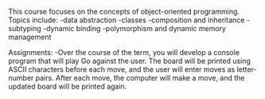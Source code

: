 This course focuses on the concepts of object-oriented programming. 
Topics include: 
-data abstraction
-classes
-composition and inheritance 
-subtyping 
-dynamic binding 
-polymorphism and dynamic memory management 

Assignments: 
-Over the course of the term, you will develop a console program that will play Go against the user.  The board will be printed using ASCII characters before each move, and the user will enter moves as letter-number pairs.  After each move, the computer will make a move, and the updated board will be printed again.
